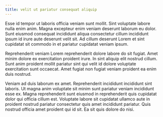 ```yaml
---
title: velit ut pariatur consequat aliquip
---
```


Esse id tempor ut laboris officia veniam sunt mollit. Sint voluptate labore nulla enim anim. Magna excepteur enim veniam deserunt laborum eu dolor. Sunt eiusmod consequat incididunt aliqua consectetur cillum incididunt ipsum id irure aute deserunt velit sit. Ad cillum deserunt Lorem et sint cupidatat sit commodo in et pariatur cupidatat veniam ipsum.

Reprehenderit veniam Lorem reprehenderit dolore labore do sit fugiat. Amet minim dolore ex exercitation proident irure. In sint aliquip elit nostrud cillum. Sunt anim proident mollit pariatur sint qui velit id dolore voluptate exercitation sunt occaecat. Amet fugiat non fugiat veniam proident ea enim duis nostrud.

Veniam ad duis laborum ex amet. Reprehenderit incididunt incididunt sint laboris. Ut magna anim voluptate sit minim sunt pariatur veniam incididunt esse ex. Magna reprehenderit sunt eiusmod in reprehenderit quis cupidatat dolor qui officia cillum est. Voluptate labore sit cupidatat ullamco aute in proident nostrud pariatur consectetur quis amet incididunt pariatur. Quis nostrud officia amet proident qui id sit. Ea sit quis dolore do nisi.